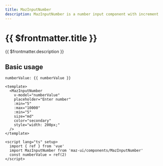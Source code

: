 ```yaml
---
title: MazInputNumber
description: MazInputNumber is a number input component with increment and decrement buttons for user-friendly input. Customizable size, disabled state, and limit values.
---
```


# {{ $frontmatter.title }}

{{ $frontmatter.description }}

<!--@include: ./../.vitepress/mixins/getting-started.md-->

<!--@include: ./../.vitepress/mixins/maz-input-props.md-->

## Basic usage

<MazInputNumber
  v-model="numberValue"
  placeholder="Enter number"
  :min="5"
  :max="10000"
  :step="5"
  color="secondary"
  style="width: 200px;"
/>

`numberValue: {{ numberValue }}`

<script lang="ts" setup>
  import { ref } from 'vue'

  const numberValue = ref()
</script>

```vue
<template>
  <MazInputNumber
    v-model="numberValue"
    placeholder="Enter number"
    :min="5"
    :max="10000"
    :min="5"
    size="md"
    color="secondary"
    style="width: 200px;"
  />
</template>

<script lang="ts" setup>
  import { ref } from 'vue'
  import MazInputNumber from 'maz-ui/components/MazInputNumber'
  const numberValue = ref(2)
</script>
```

<!--@include: ./../.vitepress/generated-docs/maz-input-number.doc.md-->

